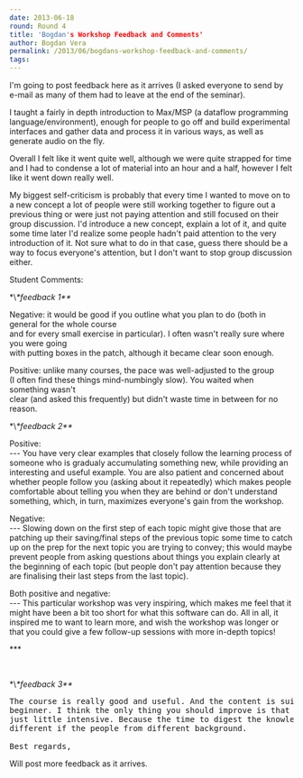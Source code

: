 ```yaml
---
date: 2013-06-18
round: Round 4
title: 'Bogdan's Workshop Feedback and Comments'
author: Bogdan Vera
permalink: /2013/06/bogdans-workshop-feedback-and-comments/
tags:
---
```

I'm going to post feedback here as it arrives (I asked everyone to send by e-mail as many of them had to leave at the end of the seminar).

I taught a fairly in depth introduction to Max/MSP (a dataflow programming language/environment), enough for people to go off and build experimental interfaces and gather data and process it in various ways, as well as generate audio on the fly.

Overall I felt like it went quite well, although we were quite strapped for time and I had to condense a lot of material into an hour and a half, however I felt like it went down really well.

My biggest self-criticism is probably that every time I wanted to move on to a new concept a lot of people were still working together to figure out a previous thing or were just not paying attention and still focused on their group discussion. I'd introduce a new concept, explain a lot of it, and quite some time later I'd realize some people hadn't paid attention to the very introduction of it. Not sure what to do in that case, guess there should be a way to focus everyone's attention, but I don't want to stop group discussion either.

Student Comments:

\*\\*\*feedback 1\*\**

Negative: it would be good if you outline what you plan to do (both in general for the whole course  
and for every small exercise in particular). I often wasn't really sure where you were going  
with putting boxes in the patch, although it became clear soon enough.

Positive: unlike many courses, the pace was well-adjusted to the group  
(I often find these things mind-numbingly slow). You waited when something wasn't  
clear (and asked this frequently) but didn't waste time in between for no reason.

\*\\*\*feedback 2\*\**

Positive:  
--- You have very clear examples that closely follow the learning process of someone who is gradualy accumulating something new, while providing an interesting and useful example. You are also patient and concerned about whether people follow you (asking about it repeatedly) which makes people comfortable about telling you when they are behind or don't understand something, which, in turn, maximizes everyone's gain from the workshop.

Negative:  
--- Slowing down on the first step of each topic might give those that are patching up their saving/final steps of the previous topic some time to catch up on the prep for the next topic you are trying to convey; this would maybe prevent people from asking questions about things you explain clearly at the beginning of each topic (but people don't pay attention because they are finalising their last steps from the last topic).

Both positive and negative:  
--- This particular workshop was very inspiring, which makes me feel that it might have been a bit too short for what this software can do. All in all, it inspired me to want to learn more, and wish the workshop was longer or that you could give a few follow-up sessions with more in-depth topics!

\***

&nbsp;

\*\\*\*feedback 3\*\**

<pre>The course is really good and useful. And the content is suitable for
beginner. I think the only thing you should improve is that the content is
just little intensive. Because the time to digest the knowledge will be
different if the people from different background. 

Best regards,</pre>

Will post more feedback as it arrives.
